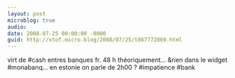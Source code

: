 ```yaml
---
layout: post
microblog: true
audio: 
date: 2008-07-25 00:00:00 -0000
guid: http://xtof.micro.blog/2008/07/25/t867772869.html
---
```

virt de #cash entres banques fr. 48 h théoriquement... &amp;rien dans le widget #monabanq...  en estonie on parle de 2h00 ? #impatience #bank
